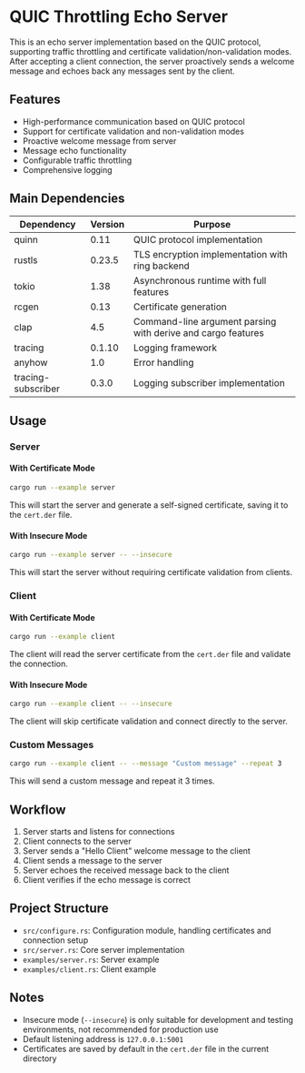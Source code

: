 # QUIC Throttling Echo Server

This is an echo server implementation based on the QUIC protocol, supporting traffic throttling and certificate validation/non-validation modes. After accepting a client connection, the server proactively sends a welcome message and echoes back any messages sent by the client.

## Features

- High-performance communication based on QUIC protocol
- Support for certificate validation and non-validation modes
- Proactive welcome message from server
- Message echo functionality
- Configurable traffic throttling
- Comprehensive logging

## Main Dependencies

| Dependency | Version | Purpose |
|------------|---------|---------|
| quinn | 0.11 | QUIC protocol implementation |
| rustls | 0.23.5 | TLS encryption implementation with ring backend |
| tokio | 1.38 | Asynchronous runtime with full features |
| rcgen | 0.13 | Certificate generation |
| clap | 4.5 | Command-line argument parsing with derive and cargo features |
| tracing | 0.1.10 | Logging framework |
| anyhow | 1.0 | Error handling |
| tracing-subscriber | 0.3.0 | Logging subscriber implementation |

## Usage

### Server

#### With Certificate Mode

```bash
cargo run --example server
```

This will start the server and generate a self-signed certificate, saving it to the `cert.der` file.

#### With Insecure Mode

```bash
cargo run --example server -- --insecure
```

This will start the server without requiring certificate validation from clients.

### Client

#### With Certificate Mode

```bash
cargo run --example client
```

The client will read the server certificate from the `cert.der` file and validate the connection.

#### With Insecure Mode

```bash
cargo run --example client -- --insecure
```

The client will skip certificate validation and connect directly to the server.

### Custom Messages

```bash
cargo run --example client -- --message "Custom message" --repeat 3
```

This will send a custom message and repeat it 3 times.

## Workflow

1. Server starts and listens for connections
2. Client connects to the server
3. Server sends a "Hello Client" welcome message to the client
4. Client sends a message to the server
5. Server echoes the received message back to the client
6. Client verifies if the echo message is correct

## Project Structure

- `src/configure.rs`: Configuration module, handling certificates and connection setup
- `src/server.rs`: Core server implementation
- `examples/server.rs`: Server example
- `examples/client.rs`: Client example

## Notes

- Insecure mode (`--insecure`) is only suitable for development and testing environments, not recommended for production use
- Default listening address is `127.0.0.1:5001`
- Certificates are saved by default in the `cert.der` file in the current directory 